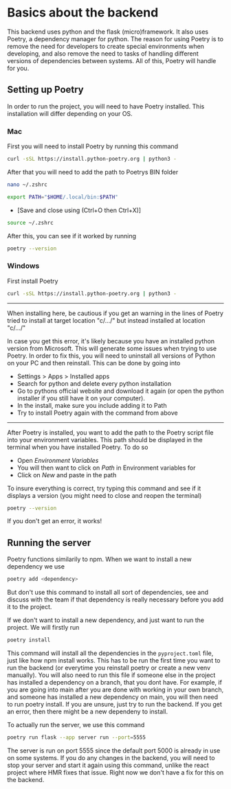 # Basics about the backend

This backend uses python and the flask (micro)framework. It also uses Poetry, a dependency manager for python.
The reason for using Poetry is to remove the need for developers to create special environments when developing, and also remove the need to tasks of handling different versions of dependencies between systems. All of this, Poetry will handle for you.

## Setting up Poetry

In order to run the project, you will need to have Poetry installed. This installation will differ depending on your OS.

### Mac

First you will need to install Poetry by running this command

```bash
curl -sSL https://install.python-poetry.org | python3 -
```

After that you will need to add the path to Poetrys BIN folder

```bash
nano ~/.zshrc
```

```bash
export PATH="$HOME/.local/bin:$PATH"
```

-   [Save and close using (Ctrl+O then Ctrl+X)]

```bash
source ~/.zshrc
```

After this, you can see if it worked by running

```bash
poetry --version
```

### Windows

First install Poetry

```bash
curl -sSL https://install.python-poetry.org | python3 -
```

---

When installing here, be cautious if you get an warning in the lines of Poetry tried to install at target location "c/.../" but instead installed at location "c/.../"

In case you get this error, it's likely because you have an installed python version from Microsoft. This will generate some issues when trying to use Poetry. In order to fix this, you will need to uninstall all versions of Python on your PC and then reinstall. This can be done by going into

-   Settings > Apps > Installed apps
-   Search for python and delete every python installation
-   Go to pythons official website and download it again (or open the python installer if you still have it on your computer).
-   In the install, make sure you include adding it to Path
-   Try to install Poetry again with the command from above

---

After Poetry is installed, you want to add the path to the Poetry script file into your environment variables. This path should be displayed in the terminal when you have installed Poetry. To do so

-   Open _Environment Variables_
-   You will then want to click on _Path_ in Environment variables for <user>
-   Click on _New_ and paste in the path

To insure everything is correct, try typing this command and see if it displays a version (you might need to close and reopen the terminal)

```bash
poetry --version
```

If you don't get an error, it works!

## Running the server

Poetry functions similarily to npm. When we want to install a new dependency we use

```bash
poetry add <dependency>
```

But don't use this command to install all sort of dependencies, see and discuss with the team if that dependency is really necessary before you add it to the project.

If we don't want to install a new dependency, and just want to run the project. We will firstly run

```bash
poetry install
```

This command will install all the dependencies in the `pyproject.toml` file, just like how npm install works. This has to be run the first time you want to run the backend (or everytime you reinstall poetry or create a new venv manually). You will also need to run this file if someone else in the project has installed a dependency on a branch, that you dont have. For example, if you are going into main after you are done with working in your own branch, and someone has installed a new dependency on main, you will then need to run poetry install. If you are unsure, just try to run the backend. If you get an error, then there might be a new dependeny to install.

To actually run the server, we use this command

```bash
poetry run flask --app server run --port=5555
```

The server is run on port 5555 since the default port 5000 is already in use on some systems. If you do any changes in the backend, you will need to stop your server and start it again using this command, unlike the react project where HMR fixes that issue. Right now we don't have a fix for this on the backend.
